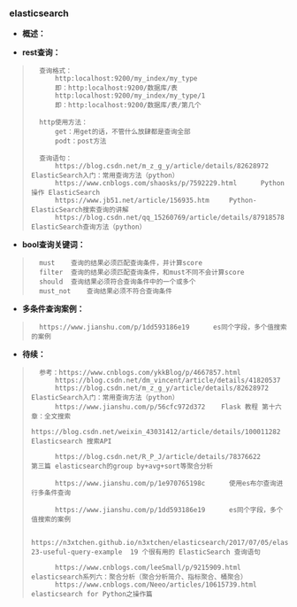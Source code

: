 ### elasticsearch
- **概述：**
>
>
>
>
>

- **rest查询：**
>       查询格式：
>           http:localhost:9200/my_index/my_type
>           即：http:localhost:9200/数据库/表
>           http:localhost:9200/my_index/my_type/1
>           即：http:localhost:9200/数据库/表/第几个
>
>       http使用方法：
>           get：用get的话，不管什么放肆都是查询全部
>           podt：post方法
>
>       查询语句：
>           https://blog.csdn.net/m_z_g_y/article/details/82628972      ElasticSearch入门：常用查询方法（python）
>           https://www.cnblogs.com/shaosks/p/7592229.html      Python 操作 ElasticSearch
>           https://www.jb51.net/article/156935.htm     Python-ElasticSearch搜索查询的讲解
>           https://blog.csdn.net/qq_15260769/article/details/87918578      ElasticSearch查询方法（python）
>

- **bool查询关键词：**
>       must	查询的结果必须匹配查询条件，并计算score
>       filter	查询的结果必须匹配查询条件，和must不同不会计算score
>       should	查询结果必须符合查询条件中的一个或多个
>       must_not	查询结果必须不符合查询条件
>
>

- **多条件查询案例：**
>       https://www.jianshu.com/p/1dd593186e19      es同个字段，多个值搜索的案例
>
>
>
>
>
>

- **待续：**
>       参考：https://www.cnblogs.com/ykkBlog/p/4667857.html
>           https://blog.csdn.net/dm_vincent/article/details/41820537
>           https://blog.csdn.net/m_z_g_y/article/details/82628972      ElasticSearch入门：常用查询方法（python）
>           https://www.jianshu.com/p/56cfc972d372    Flask 教程 第十六章：全文搜索
>           https://blog.csdn.net/weixin_43031412/article/details/100011282     Elasticsearch 搜索API
>
>           https://blog.csdn.net/R_P_J/article/details/78376622      第三篇 elasticsearch的group by+avg+sort等聚合分析
>
>           https://www.jianshu.com/p/1e970765198c      使用es布尔查询进行多条件查询
>
>           https://www.jianshu.com/p/1dd593186e19      es同个字段，多个值搜索的案例
>
>           https://n3xtchen.github.io/n3xtchen/elasticsearch/2017/07/05/elasticsearch-23-useful-query-example  19 个很有用的 ElasticSearch 查询语句
>
>           https://www.cnblogs.com/leeSmall/p/9215909.html     elasticsearch系列六：聚合分析（聚合分析简介、指标聚合、桶聚合）
>           https://www.cnblogs.com/Neeo/articles/10615739.html     elasticsearch for Python之操作篇
>
>
>
>
>
>
>
